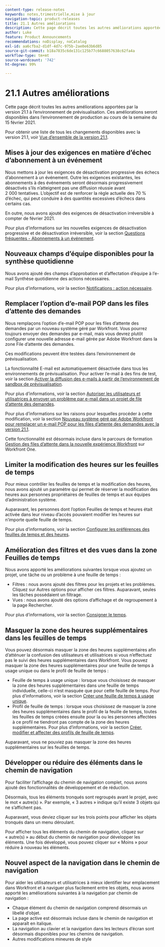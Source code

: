 ```yaml
---
content-type: release-notes
keywords: notes,trimestrielle,mise à jour
navigation-topic: product-releases
title: 21.1 Autres améliorations
description: Cette page décrit toutes les autres améliorations apportées par la version 21.1 à l’environnement de prévisualisation. Ces améliorations seront disponibles dans l’environnement de production au cours de la semaine du 15 février 2021.
author: Luke
feature: Product Announcements
recommendations: noDisplay, noCatalog
exl-id: aa6cfba2-d1df-4d7c-975b-2ae0e63b6d85
source-git-commit: b18a7835c6de131c125b77c6688057638c62fa4a
workflow-type: tm+mt
source-wordcount: '742'
ht-degree: 99%

---
```


# 21.1 Autres améliorations

Cette page décrit toutes les autres améliorations apportées par la version 21.1 à l’environnement de prévisualisation. Ces améliorations seront disponibles dans l’environnement de production au cours de la semaine du 15 février 2021.

Pour obtenir une liste de tous les changements disponibles avec la version 21.1, voir [Vue d’ensemble de la version 21.1](../../../product-announcements/product-releases/21.1-release-activity/21-1-release-overview.md).

## Mises à jour des exigences en matière d’échec d’abonnement à un événement

Nous mettons à jour les exigences de désactivation progressive des échecs d’abonnement à un événement. Outre les exigences existantes, les abonnements à des événements seront désormais progressivement désactivés s’ils n’atteignent pas une diffusion réussie avant 2 000 tentatives. L’objectif est de renforcer la règle actuelle des 70 % d’échec, qui peut conduire à des quantités excessives d’échecs dans certains cas.

En outre, nous avons ajouté des exigences de désactivation irréversible à compter de février 2021.

Pour plus d’informations sur les nouvelles exigences de désactivation progressive et de désactivation irréversible, voir la section [Questions fréquentes - Abonnements à un événement](../../../wf-api/general/event-subs-faq.md).

## Nouveaux champs d’équipe disponibles pour la synthèse quotidienne

Nous avons ajouté des champs d’approbation et d’affectation d’équipe à l’e-mail Synthèse quotidienne des actions nécessaires.

Pour plus d’informations, voir la section [Notifications : action nécessaire](../../../workfront-basics/using-notifications/notifications-action-needed.md).

## Remplacer l’option d’e-mail POP dans les files d’attente des demandes

Nous remplaçons l’option d’e-mail POP pour les files d’attente des demandes par un nouveau système géré par Workfront. Vous pourrez toujours envoyer des demandes par e-mail, mais vous devrez plutôt configurer une nouvelle adresse e-mail gérée par Adobe Workfront dans la zone File d’attente des demandes.

Ces modifications peuvent être testées dans l’environnement de prévisualisation.

La fonctionnalité E-mail est automatiquement désactivée dans tous les environnements de prévisualisation. Pour activer l’e-mail à des fins de test, voir la section [Activer la diffusion des e-mails à partir de l’environnement de sandbox de prévisualisation](../../../workfront-basics/using-notifications/enable-delivery-emails-from-preview-sandbox-environment.md).

Pour plus d’informations, voir la section [Autoriser les utilisateurs et utilisatrices à envoyer un problème par e-mail dans un projet de file d’attente des demandes](/help/quicksilver/manage-work/requests/create-requests/enable-email-issues-into-projects.md).

Pour plus d’informations sur les raisons pour lesquelles procéder à cette modification, voir la section [Nouveau système géré par Adobe Workfront pour remplacer un e-mail POP pour les files d’attente des demandes avec la version 21.1](../../../product-announcements/announcements/announcement-archive/pop-removal-request-queue.md).

Cette fonctionnalité est désormais incluse dans le parcours de formation [Gestion des files d’attente dans la nouvelle expérience Workfront](https://experienceleague.adobe.com/fr/docs/workfront-learn/tutorials-workfront/home) sur Workfront One.

## Limiter la modification des heures sur les feuilles de temps

Pour mieux contrôler les feuilles de temps et la modification des heures, nous avons ajouté un paramètre qui permet de réserver la modification des heures aux personnes propriétaires de feuilles de temps et aux équipes d’administration système.

Auparavant, les personnes dont l’option Feuilles de temps et heures était activée dans leur niveau d’accès pouvaient modifier les heures sur n’importe quelle feuille de temps.

Pour plus d’informations, voir la section [Configurer les préférences des feuilles de temps et des heures](../../../administration-and-setup/set-up-workfront/configure-timesheets-schedules/timesheet-and-hour-preferences.md).

## Amélioration des filtres et des vues dans la zone Feuilles de temps

Nous avons apporté les améliorations suivantes lorsque vous ajoutez un projet, une tâche ou un problème à une feuille de temps :

* Filtres : nous avons ajouté des filtres pour les projets et les problèmes. Cliquez sur Autres options pour afficher ces filtres. Auparavant, seules les tâches possédaient un filtrage.
* Vues : nous avons ajouté des options d’affichage et de regroupement à la page Rechercher.

Pour plus d’informations, voir la section [Consigner le temps](../../../timesheets/create-and-manage-timesheets/log-time.md).

## Masquer la zone des heures supplémentaires dans les feuilles de temps

Vous pouvez désormais masquer la zone des heures supplémentaires afin d’atténuer la confusion des utilisateurs et utilisatrices si vous n’effectuez pas le suivi des heures supplémentaires dans Workfront. Vous pouvez masquer la zone des heures supplémentaires pour une feuille de temps à usage unique ou dans le profil de feuille de temps :

* Feuille de temps à usage unique : lorsque vous choisissez de masquer la zone des heures supplémentaires dans une feuille de temps individuelle, celle-ci n’est masquée que pour cette feuille de temps. Pour plus d’informations, voir la section [Créer une feuille de temps à usage unique](../../../timesheets/create-and-manage-timesheets/create-tmshts.md).
* Profil de feuille de temps : lorsque vous choisissez de masquer la zone des heures supplémentaires dans le profil de la feuille de temps, toutes les feuilles de temps créées ensuite pour la ou les personnes affectées à ce profil ne tiendront pas compte de la zone des heures supplémentaires. Pour plus d’informations, voir la section [Créer, modifier et affecter des profils de feuille de temps](../../../timesheets/create-and-manage-timesheets/create-timesheet-profiles.md).

Auparavant, vous ne pouviez pas masquer la zone des heures supplémentaires sur les feuilles de temps.

## Développer ou réduire des éléments dans le chemin de navigation

Pour faciliter l’affichage du chemin de navigation complet, nous avons ajouté des fonctionnalités de développement et de réduction.

Désormais, tous les éléments tronqués sont regroupés avant le projet, avec le mot « autre(s) ». Par exemple, « 3 autres » indique qu’il existe 3 objets qui ne s’affichent pas.

Auparavant, vous deviez cliquer sur les trois points pour afficher les objets tronqués dans un menu déroulant.

Pour afficher tous les éléments du chemin de navigation, cliquez sur « autre(s) » au début du chemin de navigation pour développer les éléments. Une fois développé, vous pouvez cliquer sur « Moins » pour réduire à nouveau les éléments.

## Nouvel aspect de la navigation dans le chemin de navigation

Pour aider les utilisateurs et utilisatrices à mieux identifier leur emplacement dans Workfront et à naviguer plus facilement entre les objets, nous avons apporté les améliorations suivantes à la navigation par chemin de navigation :

* Chaque élément du chemin de navigation comprend désormais un libellé d’objet.
* La page active est désormais incluse dans le chemin de navigation et apparaît en italique.
* La navigation au clavier et la navigation dans les lecteurs d’écran sont désormais disponibles pour les chemins de navigation.
* Autres modifications mineures de style

